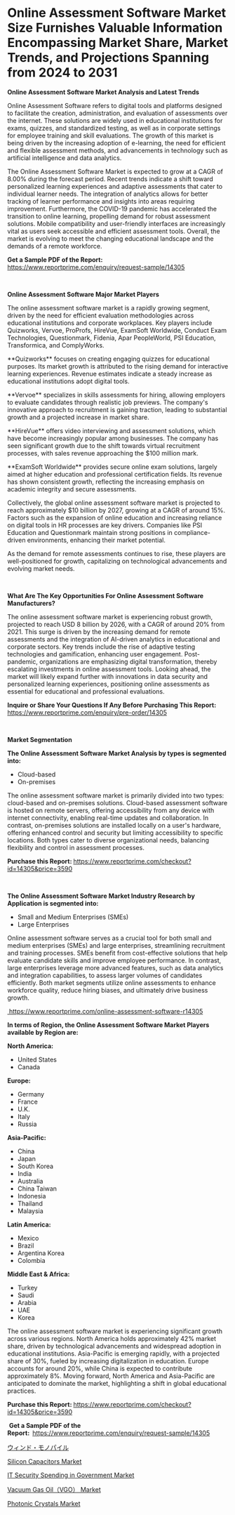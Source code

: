 <p><h1>Online Assessment Software Market Size Furnishes Valuable Information Encompassing Market Share, Market Trends, and Projections Spanning from 2024 to 2031</h1></p><p><strong>Online Assessment Software Market Analysis and Latest Trends</strong></p>
<p><p>Online Assessment Software refers to digital tools and platforms designed to facilitate the creation, administration, and evaluation of assessments over the internet. These solutions are widely used in educational institutions for exams, quizzes, and standardized testing, as well as in corporate settings for employee training and skill evaluations. The growth of this market is being driven by the increasing adoption of e-learning, the need for efficient and flexible assessment methods, and advancements in technology such as artificial intelligence and data analytics.</p><p>The Online Assessment Software Market is expected to grow at a CAGR of 8.00% during the forecast period. Recent trends indicate a shift toward personalized learning experiences and adaptive assessments that cater to individual learner needs. The integration of analytics allows for better tracking of learner performance and insights into areas requiring improvement. Furthermore, the COVID-19 pandemic has accelerated the transition to online learning, propelling demand for robust assessment solutions. Mobile compatibility and user-friendly interfaces are increasingly vital as users seek accessible and efficient assessment tools. Overall, the market is evolving to meet the changing educational landscape and the demands of a remote workforce.</p></p>
<p><strong>Get a Sample PDF of the Report:&nbsp;</strong> <a href="https://www.reportprime.com/enquiry/request-sample/14305">https://www.reportprime.com/enquiry/request-sample/14305</a></p>
<p>&nbsp;</p>
<p><strong>Online Assessment Software Major Market Players</strong></p>
<p><p>The online assessment software market is a rapidly growing segment, driven by the need for efficient evaluation methodologies across educational institutions and corporate workplaces. Key players include Quizworks, Vervoe, ProProfs, HireVue, ExamSoft Worldwide, Conduct Exam Technologies, Questionmark, Fidenia, Apar PeopleWorld, PSI Education, Transformica, and ComplyWorks.</p><p>**Quizworks** focuses on creating engaging quizzes for educational purposes. Its market growth is attributed to the rising demand for interactive learning experiences. Revenue estimates indicate a steady increase as educational institutions adopt digital tools.</p><p>**Vervoe** specializes in skills assessments for hiring, allowing employers to evaluate candidates through realistic job previews. The company's innovative approach to recruitment is gaining traction, leading to substantial growth and a projected increase in market share.</p><p>**HireVue** offers video interviewing and assessment solutions, which have become increasingly popular among businesses. The company has seen significant growth due to the shift towards virtual recruitment processes, with sales revenue approaching the $100 million mark.</p><p>**ExamSoft Worldwide** provides secure online exam solutions, largely aimed at higher education and professional certification fields. Its revenue has shown consistent growth, reflecting the increasing emphasis on academic integrity and secure assessments.</p><p>Collectively, the global online assessment software market is projected to reach approximately $10 billion by 2027, growing at a CAGR of around 15%. Factors such as the expansion of online education and increasing reliance on digital tools in HR processes are key drivers. Companies like PSI Education and Questionmark maintain strong positions in compliance-driven environments, enhancing their market potential.</p><p>As the demand for remote assessments continues to rise, these players are well-positioned for growth, capitalizing on technological advancements and evolving market needs.</p></p>
<p>&nbsp;</p>
<p><strong>What Are The Key Opportunities For Online Assessment Software Manufacturers?</strong></p>
<p><p>The online assessment software market is experiencing robust growth, projected to reach USD 8 billion by 2026, with a CAGR of around 20% from 2021. This surge is driven by the increasing demand for remote assessments and the integration of AI-driven analytics in educational and corporate sectors. Key trends include the rise of adaptive testing technologies and gamification, enhancing user engagement. Post-pandemic, organizations are emphasizing digital transformation, thereby escalating investments in online assessment tools. Looking ahead, the market will likely expand further with innovations in data security and personalized learning experiences, positioning online assessments as essential for educational and professional evaluations.</p></p>
<p><strong>Inquire or Share Your Questions If Any Before Purchasing This Report:</strong> <a href="https://www.reportprime.com/enquiry/pre-order/14305">https://www.reportprime.com/enquiry/pre-order/14305</a></p>
<p>&nbsp;</p>
<p><strong>Market Segmentation</strong></p>
<p><strong>The Online Assessment Software Market Analysis by types is segmented into:</strong></p>
<p><ul><li>Cloud-based</li><li>On-premises</li></ul></p>
<p><p>The online assessment software market is primarily divided into two types: cloud-based and on-premises solutions. Cloud-based assessment software is hosted on remote servers, offering accessibility from any device with internet connectivity, enabling real-time updates and collaboration. In contrast, on-premises solutions are installed locally on a user's hardware, offering enhanced control and security but limiting accessibility to specific locations. Both types cater to diverse organizational needs, balancing flexibility and control in assessment processes.</p></p>
<p><strong>Purchase this Report:&nbsp;</strong><a href="https://www.reportprime.com/checkout?id=14305&price=3590">https://www.reportprime.com/checkout?id=14305&price=3590</a></p>
<p>&nbsp;</p>
<p><strong>The Online Assessment Software Market Industry Research by Application is segmented into:</strong></p>
<p><ul><li>Small and Medium Enterprises (SMEs)</li><li>Large Enterprises</li></ul></p>
<p><p>Online assessment software serves as a crucial tool for both small and medium enterprises (SMEs) and large enterprises, streamlining recruitment and training processes. SMEs benefit from cost-effective solutions that help evaluate candidate skills and improve employee performance. In contrast, large enterprises leverage more advanced features, such as data analytics and integration capabilities, to assess larger volumes of candidates efficiently. Both market segments utilize online assessments to enhance workforce quality, reduce hiring biases, and ultimately drive business growth.</p></p>
<p><a href="https://www.reportprime.com/online-assessment-software-r14305">&nbsp;https://www.reportprime.com/online-assessment-software-r14305</a></p>
<p><strong>In terms of Region, the Online Assessment Software Market Players available by Region are:</strong></p>
<p>
    <p> <strong> North America: </strong>
        <ul>
            <li>United States</li>
            <li>Canada</li>
        </ul>
        </p> 
    <p> <strong> Europe: </strong>
        <ul>
            <li>Germany</li>
            <li>France</li>
            <li>U.K.</li>
            <li>Italy</li>
            <li>Russia</li>
        </ul>
        </p> 
    <p> <strong> Asia-Pacific: </strong>
        <ul>
            <li>China</li>
            <li>Japan</li>
            <li>South Korea</li>
            <li>India</li>
            <li>Australia</li>
            <li>China Taiwan</li>
            <li>Indonesia</li>
            <li>Thailand</li>
            <li>Malaysia</li>
        </ul>
        </p> 
    <p> <strong> Latin America: </strong>
        <ul>
            <li>Mexico</li>
            <li>Brazil</li>
            <li>Argentina Korea</li>
            <li>Colombia</li>
        </ul>
        </p> 
    <p> <strong> Middle East & Africa: </strong>
        <ul>
            <li>Turkey</li>
            <li>Saudi</li>
            <li>Arabia</li>
            <li>UAE</li>
            <li>Korea</li>
        </ul>
    </p>
    </p>
<p><p>The online assessment software market is experiencing significant growth across various regions. North America holds approximately 42% market share, driven by technological advancements and widespread adoption in educational institutions. Asia-Pacific is emerging rapidly, with a projected share of 30%, fueled by increasing digitalization in education. Europe accounts for around 20%, while China is expected to contribute approximately 8%. Moving forward, North America and Asia-Pacific are anticipated to dominate the market, highlighting a shift in global educational practices.</p></p>
<p><strong>Purchase this Report: </strong><a href="https://www.reportprime.com/checkout?id=14305&price=3590">https://www.reportprime.com/checkout?id=14305&price=3590</a></p>
<p>&nbsp;<strong>Get a Sample PDF of the Report:&nbsp;&nbsp;</strong><a href="https://www.reportprime.com/enquiry/request-sample/14305">https://www.reportprime.com/enquiry/request-sample/14305</a></p>
<p><strong></strong></p>
<p><p><a href="https://medium.com/@maudward1907/wind-monopiles-market-%E3%81%AE%E3%82%B0%E3%83%AD%E3%83%BC%E3%83%90%E3%83%AB%E5%B8%82%E5%A0%B4%E6%A6%82%E8%A6%81%E3%81%AF-%E4%B8%96%E7%95%8C%E3%81%8A%E3%82%88%E3%81%B3%E4%B8%BB%E8%A6%81%E5%B8%82%E5%A0%B4%E3%81%AB%E3%81%8A%E3%81%91%E3%82%8B%E6%A5%AD%E7%95%8C%E3%81%AB%E5%BD%B1%E9%9F%BF%E3%82%92%E4%B8%8E%E3%81%88%E3%82%8B%E4%B8%BB%E8%A6%81%E3%81%AA%E3%83%88%E3%83%AC%E3%83%B3%E3%83%89%E3%81%AB%E3%81%A4%E3%81%84%E3%81%A6-%E7%8B%AC%E8%87%AA%E3%81%AE%E8%A6%96%E7%82%B9%E3%82%92%E6%8F%90%E4%BE%9B%E3%81%97%E3%81%BE%E3%81%99-51976af1ffcd">ウィンド・モノパイル</a></p><p><a href="https://www.linkedin.com/pulse/unveiling-market-trends-global-silicon-capacitors-growth-uj8me?trackingId=Iid5t1DDS7SByllG77wYnA%3D%3D">Silicon Capacitors Market</a></p><p><a href="https://issuu.com/reportprime-2/docs/it-security-spending-in-government-_789cce1b5d54cc">IT Security Spending in Government Market</a></p><p><a href="https://medium.com/@salennagilmor/this-report-aims-to-provide-a-comprehensive-presentation-of-the-global-market-for-vacuum-gas-efd412891cbf">Vacuum Gas Oil（VGO） Market</a></p><p><a href="https://www.linkedin.com/pulse/emerging-trends-photonic-crystals-market-global-outlook-future-p7rke?trackingId=urulO6YRR6i9g%2F7LKTzBkQ%3D%3D">Photonic Crystals Market</a></p></p>